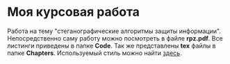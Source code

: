 # Моя курсовая работа
Работа на тему "стеганографические алгоритмы защиты информации".
Непосредственно саму работу можно посмотреть в файле __rpz.pdf__.
Все листинги приведены в папке __Code__. Так же представлены __tex__
файлы в папке __Chapters__.
Используемый стиль можно найти
[здесь](https://github.com/latex-g7-32/latex-g7-32).
